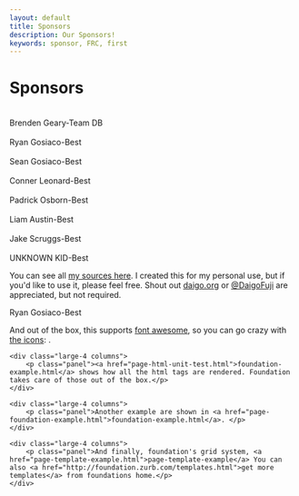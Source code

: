 ```yaml
---
layout: default
title: Sponsors
description: Our Sponsors!
keywords: sponsor, FRC, first
---
```


<h1>Sponsors</h1>


<p><br>Brenden Geary-Team DB</br> <br>Ryan Gosiaco-Best</br> <br>Sean Gosiaco-Best</br> <br>Conner Leonard-Best</br> <br>Padrick Osborn-Best</br> <br>Liam Austin-Best</br> <br>Jake Scruggs-Best</br> <br>UNKNOWN KID-Best</br> </p>

<p>You can see all <a href="https://github.com/daigofuji/jekyll-foundation-5-starter/tree/gh-pages"><i class="fa fa-github"> 	
</i> my sources here</a>. I created this for my personal use, but if you'd like to use it, please feel free. Shout out <a href="http://daigo.org">daigo.org</a> or <a href="http://twitter.com/DaigoFuji">@DaigoFuji</a> are appreciated, but not required.</p>

<div class="panel callout radius">Ryan Gosiaco-Best</div>

<p>And out of the box, this supports <a href="http://fortawesome.github.io/Font-Awesome/">
	<i class="fa fa-flag fa-lg">	
	</i>
	font awesome</a>, so you can go crazy with <a href="http://fortawesome.github.io/Font-Awesome/icons/">the icons</a>: <i class="fa fa-bitcoin fa-lg">	
	</i> <i class="fa fa-cog fa-spin fa-lg">
	</i>. </p> 


<div class="row"> 

	<div class="large-4 columns">
		<p class="panel"><a href="page-html-unit-test.html">foundation-example.html</a> shows how all the html tags are rendered. Foundation takes care of those out of the box.</p>
	</div>

	<div class="large-4 columns">
		<p class="panel">Another example are shown in <a href="page-foundation-example.html">foundation-example.html</a>. </p>
	</div>

	<div class="large-4 columns">
		<p class="panel">And finally, foundation's grid system, <a href="page-template-example.html">page-template-example</a> You can also <a href="http://foundation.zurb.com/templates.html">get more templates</a> from foundations home.</p>
	</div>

</div>
